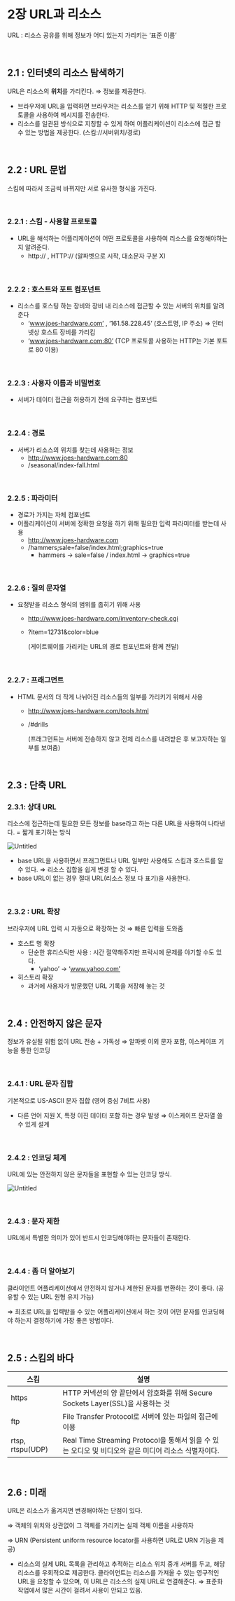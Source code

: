 # 2장 URL과 리소스

URL : 리소스 공유를 위해 정보가 어디 있는지 가리키는 ‘표준 이름’

<br>

## 2.1 : 인터넷의 리소스 탐색하기

URL은 리소스의 **위치**를 가리킨다. ⇒ 정보를 제공한다.

- 브라우저에 URL을 입력하면 브라우저는 리소스를 얻기 위해 HTTP 및 적절한 프로토콜을 사용하여 메시지를 전송한다.
- 리소스를 일관된 방식으로 지칭할 수 있게 하여 어플리케이션이 리소스에 접근 할 수 있는 방법을 제공한다. (스킴://서버위치/경로)

<br>

## 2.2 : URL 문법

스킴에 따라서 조금씩 바뀌지만 서로 유사한 형식을 가진다.

<br>

### 2.2.1 : 스킴 - 사용할 프로토콜

- URL을 해석하는 어플리케이션이 어떤 프로토콜을 사용하여 리소스를 요청해야하는지 알려준다.
  - http:// , HTTP:// (알파벳으로 시작, 대소문자 구분 X)

<br>

### 2.2.2 : 호스트와 포트 컴포넌트

- 리소스를 호스팅 하는 장비와 장비 내 리소스에 접근할 수 있는 서버의 위치를 알려준다
  - ‘www.joes-hardware.com’ , ‘161.58.228.45’ (호스트명, IP 주소) ⇒ 인터넷상 호스트 장비를 가리킴
  - ‘www.joes-hardware.com:80’ (TCP 프로토콜 사용하는 HTTP는 기본 포트로 80 이용)

<br>

### 2.2.3 : 사용자 이름과 비밀번호

- 서버가 데이터 접근을 허용하기 전에 요구하는 컴포넌트

<br>

### 2.2.4 : 경로

- 서버가 리소스의 위치를 찾는데 사용하는 정보
  - http://www.joes-hardware.com:80
  - /seasonal/index-fall.html

<br>

### 2.2.5 : 파라미터

- 경로가 가지는 자체 컴포넌트
- 어플리케이션이 서버에 정확한 요청을 하기 위해 필요한 입력 파라미터를 받는데 사용
  - http://www.joes-hardware.com
  - /hammers;sale=false/index.html;graphics=true
    - hammers → sale=false / index.html → graphics=true

<br>

### 2.2.6 : 질의 문자열

- 요청받을 리소스 형식의 범위를 좁히기 위해 사용
  - http://www.joes-hardware.com/inventory-check.cgi
  - ?item=12731&color=blue

    (게이트웨이를 가리키는 URL의 경로 컴포넌트와 함께 전달)

<br>

### 2.2.7 : 프래그먼트

- HTML 문서의 더 작게 나뉘어진 리소스들의 일부를 가리키기 위해서 사용
  - http://www.joes-hardware.com/tools.html
  - /#drills

    (프래그먼트는 서버에 전송하지 않고 전체 리소스를 내려받은 후 보고자하는 일부를 보여줌)

<br>

## 2.3 : 단축 URL

### 2.3.1: 상대 URL

리소스에 접근하는데 필요한 모든 정보를 base라고 하는 다른 URL을 사용하여 나타낸다. = 짧게 표기하는 방식

![Untitled](./img/base-url.png)

- base URL을 사용하면서 프래그먼트나 URL 일부만 사용해도 스킴과 호스트를 알 수 있다.
  ⇒ 리소스 집합을 쉽게 변경 할 수 있다.
- base URL이 없는 경우 절대 URL(리소스 정보 다 표기)을 사용한다.

<br>

### 2.3.2 : URL 확장

브라우저에 URL 입력 시 자동으로 확장하는 것 ⇒ 빠른 입력을 도와줌

- 호스트 명 확장
  - 단순한 휴리스틱만 사용 : 시간 절약해주지만 프락시에 문제를 야기할 수도 있다.
    - ‘yahoo’ → ‘www.yahoo.com’
- 히스토리 확장
  - 과거에 사용자가 방문했던 URL 기록을 저장해 놓는 것

<br>

## 2.4 : 안전하지 않은 문자

정보가 유실될 위험 없이 URL 전송 + 가독성 ⇒ 알파벳 이외 문자 포함, 이스케이프 기능을 통한 인코딩

<br>

### 2.4.1 : URL 문자 집합

기본적으로 US-ASCII 문자 집합 (영어 중심 7비트 사용)

- 다른 언어 지원 X, 특정 이진 데이터 포함 하는 경우 발생 ⇒ 이스케이프 문자열 쓸 수 있게 설계

<br>

### 2.4.2 : 인코딩 체계

URL에 있는 안전하지 않은 문자들을 표현할 수 있는 인코딩 방식.

![Untitled](./img/encoding-character.png)

<br>

### 2.4.3 : 문자 제한

URL에서 특별한 의미가 있어 반드시 인코딩해야하는 문자들이 존재한다.

<br>

### 2.4.4 : 좀 더 알아보기

클라이언트 어플리케이션에서 안전하지 않거나 제한된 문자를 변환하는 것이 좋다. (공유할 수 있는 URL 원형 유지 가능)

⇒ 최초로 URL을 입력받을 수 있는 어플리케이션에서 하는 것이 어떤 문자를 인코딩해야 하는지 결정하기에 가장 좋은 방법이다.

<br>

## 2.5 : 스킴의 바다

| 스킴             | 설명                                                                                                 |
| ---------------- | ---------------------------------------------------------------------------------------------------- |
| https            | HTTP 커넥션의 양 끝단에서 암호화를 위해 Secure Sockets Layer(SSL)을 사용하는 것                      |
| ftp              | File Transfer Protocol로 서버에 있는 파일의 접근에 이용                                              |
| rtsp, rtspu(UDP) | Real Time Streaming Protocol을 통해서 읽을 수 있는 오디오 및 비디오와 같은 미디어 리소스 식별자이다. |

<br>

## 2.6 : 미래

URL은 리소스가 옮겨지면 변경해야하는 단점이 있다.

⇒ 객체의 위치와 상관없이 그 객체를 가리키는 실제 객체 이름을 사용하자

⇒ URN (Persistent uniform resource locator를 사용하면 URL로 URN 기능을 제공)

- 리소스의 실제 URL 목록을 관리하고 추적하는 리소스 위치 중개 서버를 두고, 해당 리소스를 우회적으로 제공한다. 클라이언트는 리소스를 가져올 수 있는 영구적인 URL을 요청할 수 있으며, 이 URL은 리소스의 실제 URL로 연결해준다.
  ⇒ 표준화 작업에서 많은 시간이 걸려서 사용이 안되고 있음.
